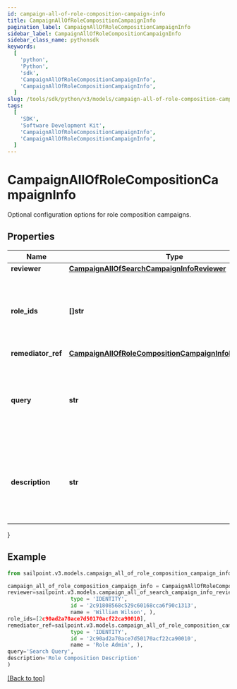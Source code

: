 ```yaml
---
id: campaign-all-of-role-composition-campaign-info
title: CampaignAllOfRoleCompositionCampaignInfo
pagination_label: CampaignAllOfRoleCompositionCampaignInfo
sidebar_label: CampaignAllOfRoleCompositionCampaignInfo
sidebar_class_name: pythonsdk
keywords:
  [
    'python',
    'Python',
    'sdk',
    'CampaignAllOfRoleCompositionCampaignInfo',
    'CampaignAllOfRoleCompositionCampaignInfo',
  ]
slug: /tools/sdk/python/v3/models/campaign-all-of-role-composition-campaign-info
tags:
  [
    'SDK',
    'Software Development Kit',
    'CampaignAllOfRoleCompositionCampaignInfo',
    'CampaignAllOfRoleCompositionCampaignInfo',
  ]
---
```


# CampaignAllOfRoleCompositionCampaignInfo

Optional configuration options for role composition campaigns.

## Properties

| Name | Type | Description | Notes |
| --- | --- | --- | --- |
| **reviewer** | [**CampaignAllOfSearchCampaignInfoReviewer**](campaign-all-of-search-campaign-info-reviewer) |  | [optional] |
| **role_ids** | **[]str** | Optional list of roles to include in this campaign. Only one of `roleIds` and `query` may be set; if neither are set, all roles are included. | [optional] |
| **remediator_ref** | [**CampaignAllOfRoleCompositionCampaignInfoRemediatorRef**](campaign-all-of-role-composition-campaign-info-remediator-ref) |  | [required] |
| **query** | **str** | Optional search query to scope this campaign to a set of roles. Only one of `roleIds` and `query` may be set; if neither are set, all roles are included. | [optional] |
| **description** | **str** | Describes this role composition campaign. Intended for storing the query used, and possibly the number of roles selected/available. | [optional] |

}

## Example

```python
from sailpoint.v3.models.campaign_all_of_role_composition_campaign_info import CampaignAllOfRoleCompositionCampaignInfo

campaign_all_of_role_composition_campaign_info = CampaignAllOfRoleCompositionCampaignInfo(
reviewer=sailpoint.v3.models.campaign_all_of_search_campaign_info_reviewer.Campaign_allOf_searchCampaignInfo_reviewer(
                    type = 'IDENTITY',
                    id = '2c91808568c529c60168cca6f90c1313',
                    name = 'William Wilson', ),
role_ids=[2c90ad2a70ace7d50170acf22ca90010],
remediator_ref=sailpoint.v3.models.campaign_all_of_role_composition_campaign_info_remediator_ref.Campaign_allOf_roleCompositionCampaignInfo_remediatorRef(
                    type = 'IDENTITY',
                    id = '2c90ad2a70ace7d50170acf22ca90010',
                    name = 'Role Admin', ),
query='Search Query',
description='Role Composition Description'
)

```

[[Back to top]](#)
